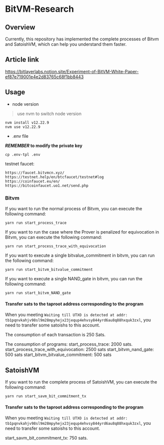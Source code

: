 # BitVM-Research
## Overview
Currently, this repository has implemented the complete processes of Bitvm and SatoishVM, which can help you understand them faster.

## Article link

https://bitlayerlabs.notion.site/Experiment-of-BitVM-White-Paper-ef87e719001e4e2d83765c68f1bb8443

## Usage

* node version
> use nvm to switch node version
```
nvm install v12.22.9
nvm use v12.22.9
```

* .env file

***REMEMBER* to modify the private key**

```
cp .env-tpl .env
```

testnet faucet:
```
https://faucet.bitvmcn.xyz/
https://testnet.help/en/btcfaucet/testnet#log
https://coinfaucet.eu/en/
https://bitcoinfaucet.uo1.net/send.php
```

### Bitvm
If you want to run the normal process of Bitvm, you can execute the following command:
```
yarn run start_process_trace
```
If you want to run the case where the Prover is penalized for equivocation in Bitvm, you can execute the following command:
```
yarn run start_process_trace_with_equivocation
```
If you want to execute a single bitvalue_commitment in bitvm, you can run the following command:
```
yarn run start_bitvm_bitvalue_commitment
```
If you want to execute a single NAND_gate in bitvm, you can run the following command:
```
yarn run start_bitvm_NAND_gate
```

#### Transfer sats to the taproot address corresponding to the program

When you meeting `Waiting till UTXO is detected at addr: tb1pqnvkahjv98sl9m28mpyhejx23jequp4ehvsy844yrd6au8q88hxquk3zxl`,
you need to transfer some satoishs to this account.

The consumption of each transaction is 250 Sats.

The consumption of programs: 
start_process_trace: 2000 sats. 
start_process_trace_with_equivocation: 2500 sats
start_bitvm_nand_gate: 500 sats
start_bitvm_bitvalue_commitment: 500 sats


## SatoishVM
If you want to run the complete process of SatoishVM, you can execute the following command:
```
yarn run start_savm_bit_commitment_tx
```

#### Transfer sats to the taproot address corresponding to the program

When you meeting `Waiting till UTXO is detected at addr: tb1pqnvkahjv98sl9m28mpyhejx23jequp4ehvsy844yrd6au8q88hxquk3zxl`,
you need to transfer some satoishs to this account.

start_savm_bit_commitment_tx: 750 sats.


